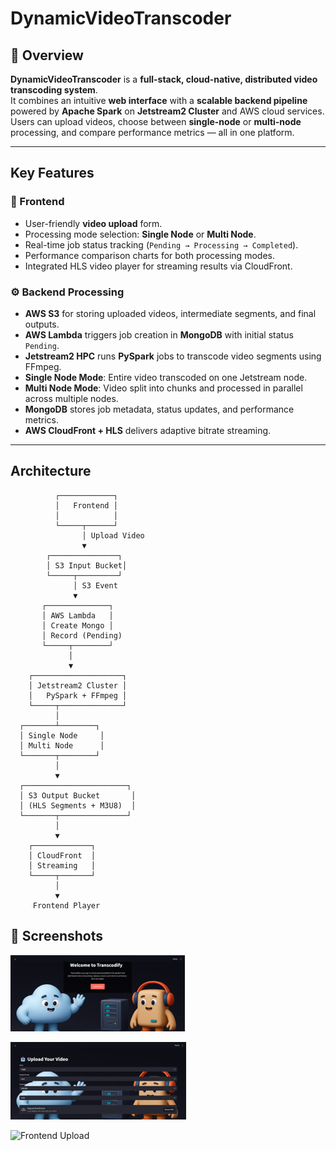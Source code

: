 # DynamicVideoTranscoder

## 📌 Overview
**DynamicVideoTranscoder** is a **full-stack, cloud-native, distributed video transcoding system**.  
It combines an intuitive **web interface** with a **scalable backend pipeline** powered by **Apache Spark** on **Jetstream2 Cluster** and AWS cloud services.  
Users can upload videos, choose between **single-node** or **multi-node** processing, and compare performance metrics — all in one platform.

---

## Key Features

### 🎥 Frontend
- User-friendly **video upload** form.
- Processing mode selection: **Single Node** or **Multi Node**.
- Real-time job status tracking (`Pending → Processing → Completed`).
- Performance comparison charts for both processing modes.
- Integrated HLS video player for streaming results via CloudFront.

### ⚙ Backend Processing
- **AWS S3** for storing uploaded videos, intermediate segments, and final outputs.
- **AWS Lambda** triggers job creation in **MongoDB** with initial status `Pending`.
- **Jetstream2 HPC** runs **PySpark** jobs to transcode video segments using FFmpeg.
- **Single Node Mode**: Entire video transcoded on one Jetstream node.
- **Multi Node Mode**: Video split into chunks and processed in parallel across multiple nodes.
- **MongoDB** stores job metadata, status updates, and performance metrics.
- **AWS CloudFront + HLS** delivers adaptive bitrate streaming.

---

## Architecture

```plaintext
          ┌────────────┐
          │   Frontend │
          │            │
          └─────┬──────┘
                │ Upload Video
                ▼
        ┌───────────────┐
        │ S3 Input Bucket│
        └─────┬─────────┘
              │ S3 Event
              ▼
       ┌──────────────┐
       │ AWS Lambda   │
       │ Create Mongo │
       │ Record (Pending)
       └─────┬────────┘
             │
             ▼
    ┌────────────────────┐
    │ Jetstream2 Cluster │
    │   PySpark + FFmpeg │
    └─────┬──────────────┘
          │
  ┌───────┴────────┐
  │ Single Node     │
  │ Multi Node      │
  └───────┬────────┘
          │
          ▼
  ┌───────────────────────┐
  │ S3 Output Bucket       │
  │ (HLS Segments + M3U8)  │
  └───────┬───────────────┘
          │
          ▼
    ┌─────────────┐
    │ CloudFront  │
    │ Streaming   │
    └─────┬───────┘
          │
          ▼
     Frontend Player
```

## 📸 Screenshots


![Architecture Diagram](assets/demo.png)


![Frontend Upload](assets/upload.png)


![Frontend Upload](assets/stream.png)
